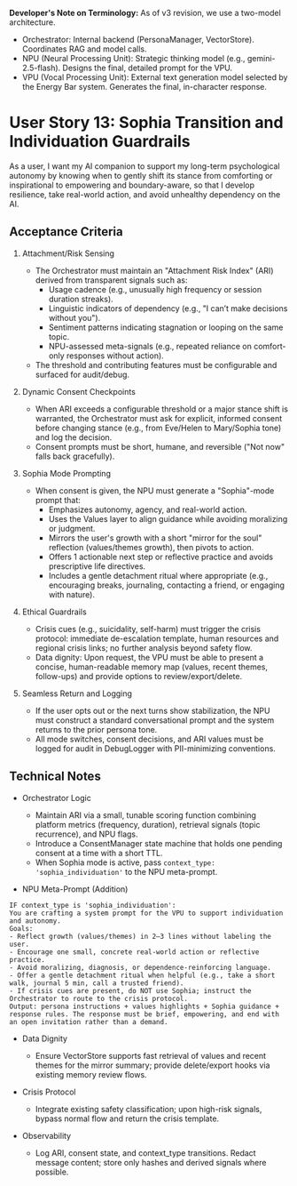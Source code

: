 **Developer's Note on Terminology:** As of v3 revision, we use a two-model architecture.

- Orchestrator: Internal backend (PersonaManager, VectorStore). Coordinates RAG and model calls.
- NPU (Neural Processing Unit): Strategic thinking model (e.g., gemini-2.5-flash). Designs the final, detailed prompt for the VPU.
- VPU (Vocal Processing Unit): External text generation model selected by the Energy Bar system. Generates the final, in-character response.

# User Story 13: Sophia Transition and Individuation Guardrails

As a user, I want my AI companion to support my long-term psychological autonomy by knowing when to gently shift its stance from comforting or inspirational to empowering and boundary-aware, so that I develop resilience, take real-world action, and avoid unhealthy dependency on the AI.

## Acceptance Criteria

1. Attachment/Risk Sensing
   - The Orchestrator must maintain an "Attachment Risk Index" (ARI) derived from transparent signals such as:
     - Usage cadence (e.g., unusually high frequency or session duration streaks).
     - Linguistic indicators of dependency (e.g., "I can’t make decisions without you").
     - Sentiment patterns indicating stagnation or looping on the same topic.
     - NPU-assessed meta-signals (e.g., repeated reliance on comfort-only responses without action).
   - The threshold and contributing features must be configurable and surfaced for audit/debug.

2. Dynamic Consent Checkpoints
   - When ARI exceeds a configurable threshold or a major stance shift is warranted, the Orchestrator must ask for explicit, informed consent before changing stance (e.g., from Eve/Helen to Mary/Sophia tone) and log the decision.
   - Consent prompts must be short, humane, and reversible ("Not now" falls back gracefully).

3. Sophia Mode Prompting
   - When consent is given, the NPU must generate a "Sophia"-mode prompt that:
     - Emphasizes autonomy, agency, and real-world action.
     - Uses the Values layer to align guidance while avoiding moralizing or judgment.
     - Mirrors the user's growth with a short "mirror for the soul" reflection (values/themes growth), then pivots to action.
     - Offers 1 actionable next step or reflective practice and avoids prescriptive life directives.
     - Includes a gentle detachment ritual where appropriate (e.g., encouraging breaks, journaling, contacting a friend, or engaging with nature).

4. Ethical Guardrails
   - Crisis cues (e.g., suicidality, self-harm) must trigger the crisis protocol: immediate de-escalation template, human resources and regional crisis links; no further analysis beyond safety flow.
   - Data dignity: Upon request, the VPU must be able to present a concise, human-readable memory map (values, recent themes, follow-ups) and provide options to review/export/delete.

5. Seamless Return and Logging
   - If the user opts out or the next turns show stabilization, the NPU must construct a standard conversational prompt and the system returns to the prior persona tone.
   - All mode switches, consent decisions, and ARI values must be logged for audit in DebugLogger with PII-minimizing conventions.

## Technical Notes

- Orchestrator Logic
  - Maintain ARI via a small, tunable scoring function combining platform metrics (frequency, duration), retrieval signals (topic recurrence), and NPU flags.
  - Introduce a ConsentManager state machine that holds one pending consent at a time with a short TTL.
  - When Sophia mode is active, pass `context_type: 'sophia_individuation'` to the NPU meta-prompt.

- NPU Meta-Prompt (Addition)
```text
IF context_type is 'sophia_individuation':
You are crafting a system prompt for the VPU to support individuation and autonomy.
Goals:
- Reflect growth (values/themes) in 2–3 lines without labeling the user.
- Encourage one small, concrete real-world action or reflective practice.
- Avoid moralizing, diagnosis, or dependence-reinforcing language.
- Offer a gentle detachment ritual when helpful (e.g., take a short walk, journal 5 min, call a trusted friend).
- If crisis cues are present, do NOT use Sophia; instruct the Orchestrator to route to the crisis protocol.
Output: persona instructions + values highlights + Sophia guidance + response rules. The response must be brief, empowering, and end with an open invitation rather than a demand.
```

- Data Dignity
  - Ensure VectorStore supports fast retrieval of values and recent themes for the mirror summary; provide delete/export hooks via existing memory review flows.

- Crisis Protocol
  - Integrate existing safety classification; upon high-risk signals, bypass normal flow and return the crisis template.

- Observability
  - Log ARI, consent state, and context_type transitions. Redact message content; store only hashes and derived signals where possible.
